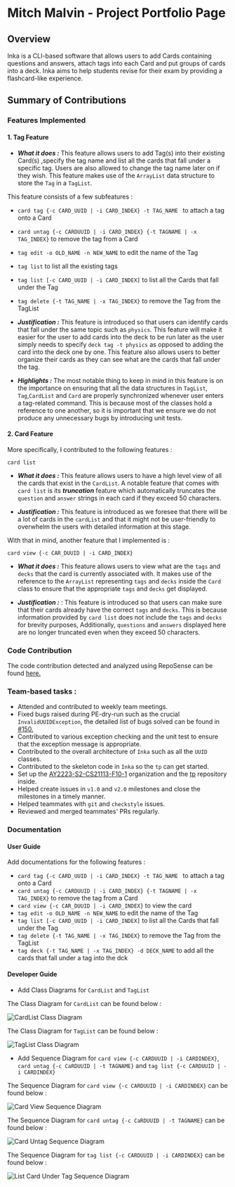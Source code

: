 # Mitch Malvin - Project Portfolio Page

## Overview

Inka is a CLI-based software that allows users to add Cards containing questions and answers, attach tags into each Card
and put groups of cards into a deck. Inka aims to help students revise for their exam by providing a flashcard-like
experience.

## Summary of Contributions

### Features Implemented

#### 1. Tag Feature

- ***What it does :***
  This feature allows users to add Tag(s) into their existing Card(s) ,specify the tag name and list all the cards that
  fall under a specific tag. Users are also allowed
  to change the tag name later on if they wish. This feature makes use of the `ArrayList` data structure to store
  the `Tag` in a `TagList`.

This feature consists of a few subfeatures :

- `card tag {-c CARD_UUID | -i CARD_INDEX} -t TAG_NAME ` to attach a tag onto a Card
- `card untag {-c CARDUUID | -i CARD_INDEX} {-t TAGNAME | -x TAG_INDEX}` to remove the tag from a Card
- `tag edit -o OLD_NAME -n NEW_NAME` to edit the name of the Tag
- `tag list` to list all the existing tags
- `tag list [-c CARD_UUID | -i CARD_INDEX]` to list all the Cards that fall under the Tag
- `tag delete {-t TAG_NAME | -x TAG_INDEX}` to remove the Tag from the TagList


- ***Justification :*** This feature is introduced so that users can identify cards that fall under the same topic such
  as `physics`. This feature will make it easier for the user to add cards into the deck
  to be run later as the user simply needs to specify `deck tag -t physics` as opposed to adding the card into the deck
  one by one. This feature also
  allows users to better organize their cards as they can see what are the cards that fall under the tag.


- ***Highlights :*** The most notable thing to keep in mind in this feature is on the importance on ensuring that all
  the data structures in `TagList`, `Tag`,`CardList` and `Card` are properly
  synchronized whenever user enters a tag-related command. This is because most of the classes hold a reference to one
  another, so it is important that we ensure we do not produce any unnecessary bugs by introducing unit tests.

#### 2. Card Feature

More specifically, I contributed to the following features :

`card list`

- ***What it does :*** This feature allows users to have a high level view of all the cards that exist in
  the `CardList`.
  A notable feature that comes with `card list` is its ***truncation*** feature which automatically truncates
  the `question` and `answer` strings in each card if they exceed 50 characters.


- ***Justification :*** This feature is introduced as we foresee that there will be a lot of cards in the `cardList` and
  that it
  might not be user-friendly to overwhelm the users with detailed information at this stage.

With that in mind, another feature that I implemented is :

`card view {-c CAR_DUUID | -i CARD_INDEX}`

- ***What it does :***
  This feature allows users to view what are the `tags` and `decks` that the card is currently associated with. It makes
  use of the
  reference to the `ArrayList` representing `tags` and `decks` inside the `Card` class to ensure that the
  appropriate `tags` and `decks` get displayed.


- ***Justification :*** : This feature is introduced so that users can make sure that their cards already have the
  correct `tags` and `decks`. This is because
  information provided by `card list` does not include the `tags` and `decks` for brevity purposes,
  Additionally, `questions` and `answers` displayed here are no longer truncated
  even when they exceed 50 characters.

### Code Contribution

The code contribution detected and analyzed using RepoSense can be
found [here.](https://nus-cs2113-ay2223s2.github.io/tp-dashboard/?search=&sort=groupTitle&sortWithin=title&timeframe=commit&mergegroup=&groupSelect=groupByRepos&breakdown=true&checkedFileTypes=docs~functional-code~test-code~other&since=2023-02-17&tabOpen=true&tabType=authorship&tabAuthor=mitchmalvin1&tabRepo=AY2223S2-CS2113-F10-1%2Ftp%5Bmaster%5D&authorshipIsMergeGroup=false&authorshipFileTypes=docs~functional-code~test-code&authorshipIsBinaryFileTypeChecked=false&authorshipIsIgnoredFilesChecked=false)

### Team-based tasks :

- Attended and contributed to weekly team meetings.
- Fixed bugs raised during PE-dry-run such as the crucial `InvalidUUIDException`, the detailed list of bugs solved can
  be found
  in [#150.](https://github.com/AY2223S2-CS2113-F10-1/tp/pull/150)
- Contributed to various exception checking and the unit test to ensure that the exception message is appropriate.
- Contributed to the overall architecture of `Inka` such as all the `UUID` classes.
- Contributed to the skeleton code in `Inka` so the `tp` can get started.
- Set up the [AY2223-S2-CS21113-F10-1](https://github.com/AY2223S2-CS2113-F10-1) organization and
  the [tp](https://github.com/AY2223S2-CS2113-F10-1/tp) repository inside.
- Helped create issues in `v1.0` and `v2.0` milestones and close the milestones in a timely manner.
- Helped teammates with `git`  and `checkstyle` issues.
- Reviewed and merged teammates' PRs regularly.

### Documentation

#### User Guide

Add documentations for the following features :

- `card tag {-c CARD_UUID | -i CARD_INDEX} -t TAG_NAME ` to attach a tag onto a Card
- `card untag {-c CARDUUID | -i CARD_INDEX} {-t TAGNAME | -x TAG_INDEX}` to remove the tag from a Card
- `card view {-c CAR_DUUID | -i CARD_INDEX}` to view the card
- `tag edit -o OLD_NAME -n NEW_NAME` to edit the name of the Tag
- `tag list [-c CARD_UUID | -i CARD_INDEX]` to list all the Cards that fall under the Tag
- `tag delete {-t TAG_NAME | -x TAG_INDEX}` to remove the Tag from the TagList
- `tag deck {-t TAG_NAME | -x TAG_INDEX} -d DECK_NAME` to add all the cards that fall under a tag into the dck

#### Developer Guide

- Add Class Diagrams for `CardList` and `TagList`

The Class Diagram for `CardList` can be found below :

![CardList Class Diagram](../img/CardListClass.svg)

The Class Diagram for `TagList` can be found below :

![TagList Class Diagram](../img/TagListClass.svg)

- Add Sequence Diagram for `card view {-c CARDUUID | -i CARDINDEX}`, `card untag {-c CaRDUUID | -t TAGNAME}`
  and `tag list {-c CARDUUID | -i CARDINDEX}`

The Sequence Diagram for `card view {-c CARDUUID | -i CARDINDEX}` can be found below :

![Card View Sequence Diagram](../img/CardViewSequence.png)

The Sequence Diagram for `card untag {-c CaRDUUID | -t TAGNAME}` can be found below :

![Card Untag Sequence Diagram](../img/CardUntagSequence.png)

The Sequence Diagram for `tag list {-c CARDUUID | -i CARDINDEX}` can be found below :

![List Card Under Tag Sequence Diagram](../img/ListCardsUnderTagSequence.png)







